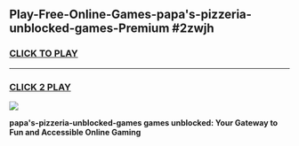 
## Play-Free-Online-Games-papa's-pizzeria-unblocked-games-Premium #2zwjh
<h3>
<a href="https://premium.freeplayer.one?title=papa's-pizzeria-unblocked-games&ref=8M">CLICK TO PLAY</a></h3>
<hr>

<h3>
<a href="https://premium.freeplayer.one?title=papa's-pizzeria-unblocked-games&ref=8M">CLICK 2 PLAY</a>
  
</h3>

<a href="https://premium.freeplayer.one?title=papa's-pizzeria-unblocked-games&ref=8M"><img src="https://clearcache.store/games.png"></a>


**papa's-pizzeria-unblocked-games games unblocked: Your Gateway to Fun and Accessible Online Gaming**
